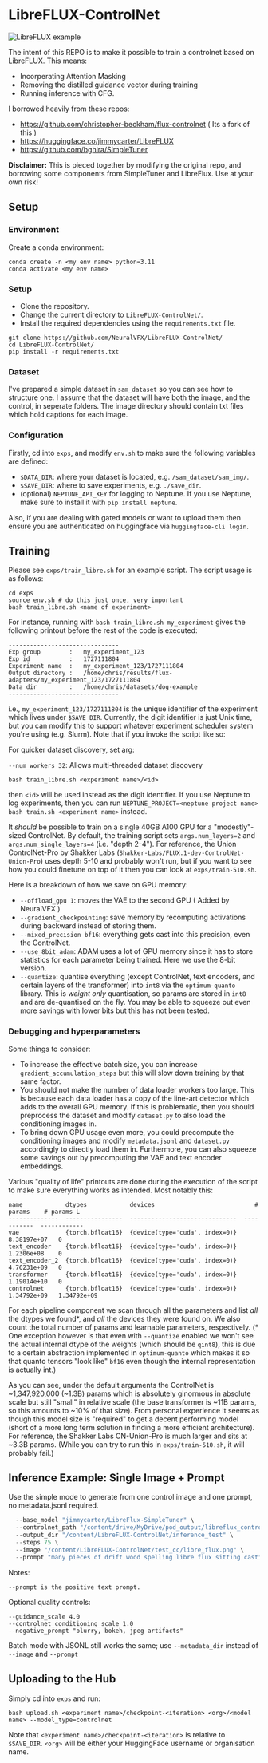 # LibreFLUX-ControlNet
![LibreFLUX example](examples/libre_flux_example.png)

The intent of this REPO is to make it possible to train a controlnet based on LibreFLUX. This means:
- Incorperating Attention Masking
- Removing the distilled guidance vector during training
- Running inference with CFG.

I borrowed heavily from these repos:
- https://github.com/christopher-beckham/flux-controlnet ( Its a fork of this )
- https://huggingface.co/jimmycarter/LibreFLUX
- https://github.com/bghira/SimpleTuner

**Disclaimer:** This is pieced together by modifying the original repo, and borrowing some components from SimpleTuner and LibreFlux. Use at your own risk!

## Setup

### Environment

Create a conda environment:

```
conda create -n <my env name> python=3.11
conda activate <my env name>
```
### Setup

- Clone the repository.
- Change the current directory to `LibreFLUX-ControlNet/`.
- Install the required dependencies using the `requirements.txt` file.
```
git clone https://github.com/NeuralVFX/LibreFLUX-ControlNet/
cd LibreFLUX-ControlNet/
pip install -r requirements.txt
```


### Dataset

I've prepared a simple dataset in `sam_dataset` so you can see how to structure one. I assume that the dataset will have both the image, and the control, in seperate folders. The image directory should contain txt files which hold captions for each image.

### Configuration

Firstly, cd into `exps`, and modify `env.sh` to make sure the following variables are defined:
- `$DATA_DIR`: where your dataset is located, e.g. `/sam_dataset/sam_img/`.
- `$SAVE_DIR`: where to save experiments, e.g. `./save_dir`.
- (optional) `NEPTUNE_API_KEY` for logging to Neptune. If you use Neptune, make sure to install it with `pip install neptune`.

Also, if you are dealing with gated models or want to upload them then ensure you are authenticated on huggingface via `huggingface-cli login`.

## Training

Please see `exps/train_libre.sh` for an example script. The script usage is as follows:

```
cd exps
source env.sh # do this just once, very important
bash train_libre.sh <name of experiment>
```

For instance, running with `bash train_libre.sh my_experiment` gives the following printout before the rest of the code is executed:

```
-------------------------------
Exp group        :   my_experiment_123
Exp id           :   1727111804
Experiment name  :   my_experiment_123/1727111804
Output directory :   /home/chris/results/flux-adapters/my_experiment_123/1727111804
Data dir         :   /home/chris/datasets/dog-example
-------------------------------
```

i.e., `my_experiment_123/1727111804` is the unique identifier of the experiment which lives under `$SAVE_DIR`. Currently, the digit identifier is just Unix time, but you can modify this to support whatever experiment scheduler system you're using (e.g. Slurm). Note that if you invoke the script like so:

For quicker dataset discovery, set arg:

`--num_workers 32`: Allows multi-threaded dataset discovery


```
bash train_libre.sh <experiment name>/<id>
```

then `<id>` will be used instead as the digit identifier. If you use Neptune to log experiments, then you can run `NEPTUNE_PROJECT=<neptune project name> bash train.sh <experiment name>` instead. 

It _should_ be possible to train on a single 40GB A100 GPU for a "modestly"-sized ControlNet. By default, the training script sets `args.num_layers=2` and `args.num_single_layers=4` (i.e. "depth 2-4"). For reference, the Union ControlNet-Pro by Shakker Labs (`Shakker-Labs/FLUX.1-dev-ControlNet-Union-Pro`) uses depth 5-10 and probably won't run, but if you want to see how you could finetune on top of it then you can look at `exps/train-510.sh`.

Here is a breakdown of how we save on GPU memory:

- `--offload_gpu 1`: moves the VAE to the second GPU ( Added by NeuralVFX )
- `--gradient_checkpointing`: save memory by recomputing activations during backward instead of storing them.
- `--mixed_precision bf16`: everything gets cast into this precision, even the ControlNet.
- `--use_8bit_adam`: ADAM uses a lot of GPU memory since it has to store statistics for each parameter being trained. Here we use the 8-bit version.
- `--quantize`: quantise everything (except ControlNet, text encoders, and certain layers of the transformer) into `int8` via the `optimum-quanto` library. This is _weight only_ quantisation, so params are stored in `int8` and are de-quantised on the fly. You may be able to squeeze out even more savings with lower bits but this has not been tested.

### Debugging and hyperparameters

Some things to consider:
- To increase the effective batch size, you can increase `gradient_accumulation_steps` but this will slow down training by that same factor.
- You should not make the number of data loader workers too large. This is because each data loader has a copy of the line-art detector which adds to the overall GPU memory. If this is problematic, then you should preprocess the dataset and modify `dataset.py` to also load the conditioning images in.
- To bring down GPU usage even more, you could precompute the conditioning images and modify `metadata.jsonl` and `dataset.py` accordingly to directly load them in. Furthermore, you can also squeeze some savings out by precomputing the VAE and text encoder embeddings.

Various "quality of life" printouts are done during the execution of the script to make sure everything works as intended. Most notably this:

```
name            dtypes            devices                            # params    # params L
--------------  ----------------  ------------------------------  -----------  ------------
vae             {torch.bfloat16}  {device(type='cuda', index=0)}  8.38197e+07   0
text_encoder    {torch.bfloat16}  {device(type='cuda', index=0)}  1.2306e+08    0
text_encoder_2  {torch.bfloat16}  {device(type='cuda', index=0)}  4.76231e+09   0
transformer     {torch.bfloat16}  {device(type='cuda', index=0)}  1.19014e+10   0
controlnet      {torch.bfloat16}  {device(type='cuda', index=0)}  1.34792e+09   1.34792e+09
```

For each pipeline component we scan through all the parameters and list _all_ the dtypes we found*, and _all_ the devices they were found on. We also count the total number of params and learnable parameters, respectively. (* One exception however is that even with `--quantize` enabled we won't see the actual internal dtype of the weights (which should be `qint8`), this is due to a certain abstraction implemented in `optimum-quanto` which makes it so that quanto tensors "look like" `bf16` even though the internal representation is actually int.)

As you can see, under the default arguments the ControlNet is ~1,347,920,000 (~1.3B) params which is absolutely ginormous in absolute scale but still "small" in relative scale (the base transformer is ~11B params, so this amounts to ~10% of that size). From personal experience it seems as though this model size is "required" to get a decent performing model (short of a more long term solution in finding a more efficient architecture). For reference, the Shakker Labs CN-Union-Pro is much larger and sits at ~3.3B params. (While you can try to run this in `exps/train-510.sh`, it will probably fail.)

## Inference Example: Single Image + Prompt

Use the simple mode to generate from one control image and one prompt, no metadata.jsonl required.

```python inference.py \
  --base_model "jimmycarter/LibreFlux-SimpleTuner" \
  --controlnet_path "/content/drive/MyDrive/pod_output/libreflux_controlnet_1024/checkpoint-165000/controlnet-cuda" \
  --output_dir "/content/LibreFLUX-ControlNet/inference_test" \
  --steps 75 \
  --image "/content/LibreFLUX-ControlNet/test_cc/libre_flux.png" \
  --prompt "many pieces of drift wood spelling libre flux sitting casting shadow on the lumpy sandy beach with foot prints all over it"
```

Notes:

```
--prompt is the positive text prompt.
```

Optional quality controls: 
```
--guidance_scale 4.0
--controlnet_conditioning_scale 1.0
--negative_prompt "blurry, bokeh, jpeg artifacts"
```

Batch mode with JSONL still works the same; use `--metadata_dir` instead of `--image` and `--prompt`

## Uploading to the Hub

Simply cd into `exps` and run:

```
bash upload.sh <experiment name>/checkpoint-<iteration> <org>/<model name> --model_type=controlnet
```

Note that `<experiment name>/checkpoint-<iteration>` is relative to `$SAVE_DIR`. `<org>` will be either your HuggingFace username or organisation name.


